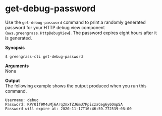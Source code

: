 # get\-debug\-password<a name="gg-cli-get-debug-password"></a>

Use the `get-debug-password` command to print a randomly generated password for your HTTP debug view component \(`aws.greengrass.HttpDebugView`\)\. The password expires eight hours after it is generated\. 

**Synopsis**  

```
$ greengrass-cli get-debug-password
```

**Arguments**  
None

**Output**  
The following example shows the output produced when you run this command\.  

```
Username: debug
Password: KPr01f9M4uMj6Arq2mxTZJ6mU7PpiczaCeg6y6Omp5A
Password will expire at: 2020-11-17T16:46:59.772539-08:00
```